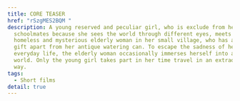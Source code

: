 ```yaml
---
title: CORE TEASER
href: "rSzgMES2BQM "
description: A young reserved and peculiar girl, who is exclude from her
  schoolmates because she sees the world through different eyes, meets a
  homeless and mysterious elderly woman in her small village, who has a unique
  gift apart from her antique watering can. To escape the sadness of her
  everyday life, the elderly woman occasionally immerses herself into a timeless
  world. Only the young girl takes part in her time travel in an extraordinary
  way.
tags:
  - Short films
detail: true
---
```

